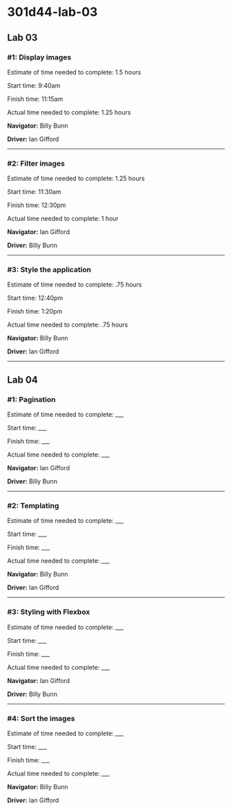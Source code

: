 # 301d44-lab-03

## Lab 03

### #1: Display images

Estimate of time needed to complete: 1.5 hours

Start time: 9:40am

Finish time: 11:15am

Actual time needed to complete: 1.25 hours

**Navigator:** Billy Bunn

**Driver:** Ian Gifford

---
### #2: Filter images

Estimate of time needed to complete: 1.25 hours

Start time: 11:30am

Finish time: 12:30pm

Actual time needed to complete: 1 hour

**Navigator:** Ian Gifford

**Driver:** Billy Bunn

---
### #3: Style the application

Estimate of time needed to complete: .75 hours

Start time: 12:40pm

Finish time: 1:20pm

Actual time needed to complete: .75 hours

**Navigator:** Billy Bunn

**Driver:** Ian Gifford

---

## Lab 04

### #1: Pagination

Estimate of time needed to complete: ___

Start time: ___

Finish time: ___

Actual time needed to complete: ___

**Navigator:** Ian Gifford

**Driver:** Billy Bunn

---
### #2: Templating

Estimate of time needed to complete: ___

Start time: ___

Finish time: ___

Actual time needed to complete: ___

**Navigator:** Billy Bunn

**Driver:** Ian Gifford

---
### #3: Styling with Flexbox

Estimate of time needed to complete: ___

Start time: ___

Finish time: ___

Actual time needed to complete: ___

**Navigator:** Ian Gifford

**Driver:** Billy Bunn

---
### #4: Sort the images

Estimate of time needed to complete: ___

Start time: ___

Finish time: ___

Actual time needed to complete: ___

**Navigator:** Billy Bunn

**Driver:** Ian Gifford
